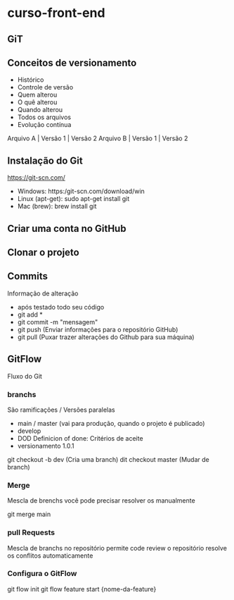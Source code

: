 # curso-front-end

## GiT
## Conceitos de versionamento
 - Histórico
 - Controle de versão
 - Quem alterou
 - O quê alterou
 - Quando alterou
 - Todos os arquivos
 - Evolução contínua

 Arquivo A | Versão 1 | Versão 2
 Arquivo B | Versão 1 | Versão 2

 ## Instalação do Git
 https://git-scn.com/

 - Windows: https:/git-scn.com/download/win
 - Linux (apt-get): sudo apt-get install git
 - Mac (brew): brew install git

 ## Criar uma conta no GitHub

 ## Clonar o projeto

 ## Commits
 Informação de alteração
 - após testado todo seu código
 - git add *
 - git commit -m "mensagem"
 - git push (Enviar informações para o repositório GitHub)
 - git pull (Puxar trazer alterações do Github para sua máquina)
 
 ## GitFlow
 Fluxo do Git

 ### branchs
 São ramificações / Versões paralelas

 - main / master (vai para produção, quando o projeto é publicado)
 - develop
 - DOD Definicion of done: Critérios de aceite
 - versionamento 1.0.1

 git checkout -b dev (Cria uma branch)
 dit checkout master (Mudar de branch)

 ### Merge
 Mescla de brenchs
 você pode precisar resolver os manualmente

 git merge main

 ### pull Requests
 Mescla de branchs no repositório
 permite code review
 o repositório resolve os conflitos automaticamente

 ### Configura o GitFlow
 git flow init
 git flow feature start {nome-da-feature}
